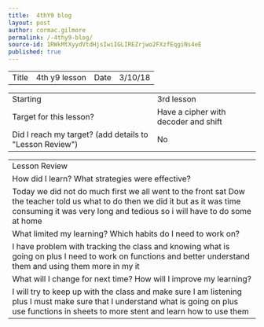 ```yaml
---
title:  4thY9 blog
layout: post
author: cormac.gilmore
permalink: /-4thy9-blog/
source-id: 1RWkMtXyydVtdHjsIwiIGLIREZrjwo2FXzfEqgiNs4eE
published: true
---
```

<table>
  <tr>
    <td>Title</td>
    <td>4th y9 lesson </td>
    <td>Date</td>
    <td>3/10/18</td>
  </tr>
</table>


<table>
  <tr>
    <td>Starting </td>
    <td>3rd lesson </td>
  </tr>
  <tr>
    <td>Target for this lesson?</td>
    <td>Have a cipher with decoder and shift </td>
  </tr>
  <tr>
    <td>Did I reach my target? 
(add details to "Lesson Review")</td>
    <td>No </td>
  </tr>
</table>


<table>
  <tr>
    <td>Lesson Review</td>
  </tr>
  <tr>
    <td>How did I learn? What strategies were effective? </td>
  </tr>
  <tr>
    <td>Today we did not do much first we all went to the front sat Dow the teacher told us what to do then we did it but as it was time consuming it was very long and tedious so i will have to do some at home </td>
  </tr>
  <tr>
    <td>What limited my learning? Which habits do I need to work on? </td>
  </tr>
  <tr>
    <td>I have problem with tracking the class and knowing what is going on plus I need to work on functions and better understand them and using them more in my it </td>
  </tr>
  <tr>
    <td>What will I change for next time? How will I improve my learning?</td>
  </tr>
  <tr>
    <td>I will try to keep up with the class and make sure I am listening plus I must make sure that I understand what is going on plus use functions in sheets to more stent and learn how to use them </td>
  </tr>
</table>


